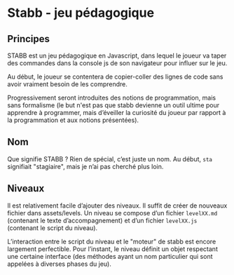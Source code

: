 # Stabb - jeu pédagogique

## Principes

STABB est un jeu pédagogique en Javascript, dans lequel le joueur
va taper des commandes dans la console js de son navigateur pour
influer sur le jeu.

Au début, le joueur se contentera de copier-coller des lignes de
code sans avoir vraiment besoin de les comprendre.

Progressivement seront introduites des notions de programmation,
mais sans formalisme (le but n'est pas que stabb devienne un
outil ultime pour apprendre à programmer, mais d’éveiller la
curiosité du joueur par rapport à la programmation et aux notions
présentées).


## Nom
Que signifie STABB ? Rien de spécial, c’est juste un nom. Au
début, `sta` signifiait "stagiaire", mais je n’ai pas cherché
plus loin.

## Niveaux

Il est relativement facile d’ajouter des niveaux. Il suffit de
créer de nouveaux fichier dans assets/levels. Un niveau se compose
d’un fichier `levelXX.md` (contenant le texte d’accompagnement)
et d’un fichier `levelXX.js` (contenant le script du niveau).

L’interaction entre le script du niveau et le "moteur" de stabb
est encore largement perfectible. Pour l’instant, le niveau
définit un objet respectant une certaine interface (des méthodes
ayant un nom particulier qui sont appelées à diverses phases
du jeu).